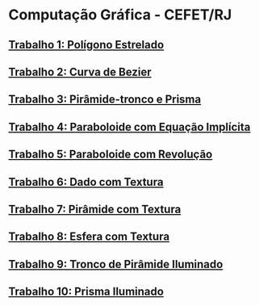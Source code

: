# Computação Gráfica - CEFET/RJ

## [Trabalho 1: Polígono Estrelado](https://github.com/danielgonzaga/computacao-grafica/tree/main/T1)
## [Trabalho 2: Curva de Bezier](https://github.com/danielgonzaga/computacao-grafica/tree/main/T2)
## [Trabalho 3: Pirâmide-tronco e Prisma](https://github.com/danielgonzaga/computacao-grafica/tree/main/T3)
## [Trabalho 4: Paraboloide com Equação Implícita](https://github.com/danielgonzaga/computacao-grafica/tree/main/T4)
## [Trabalho 5: Paraboloide com Revolução](https://github.com/danielgonzaga/computacao-grafica/tree/main/T5)
## [Trabalho 6: Dado com Textura](https://github.com/danielgonzaga/computacao-grafica/tree/main/T6)
## [Trabalho 7: Pirâmide com Textura](https://github.com/danielgonzaga/computacao-grafica/tree/main/T7)
## [Trabalho 8: Esfera com Textura](https://github.com/danielgonzaga/computacao-grafica/tree/main/T8)
## [Trabalho 9: Tronco de Pirâmide Iluminado](https://github.com/danielgonzaga/computacao-grafica/tree/main/T9)
## [Trabalho 10: Prisma Iluminado](https://github.com/danielgonzaga/computacao-grafica/tree/main/T10)
